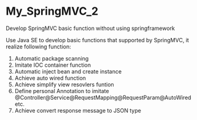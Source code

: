 # My_SpringMVC_2
Develop SpringMVC basic function without using springframework

Use Java SE to develop basic functions that supported by SpringMVC, it realize following function:
  1. Automatic package scanning
  2. Imitate IOC container function 
  3. Automatic inject bean and create instance
  4. Achieve auto wired function
  5. Achieve simplify view resovlers funtion
  6. Define personal Annotation to imitate @Controller\@Service\@RequestMapping\@RequestParam\@AutoWired etc.
  7. Achieve convert response message to JSON type
